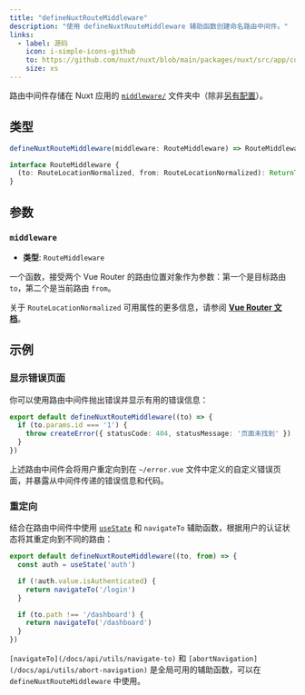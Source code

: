 ```yaml
---
title: "defineNuxtRouteMiddleware"
description: "使用 defineNuxtRouteMiddleware 辅助函数创建命名路由中间件。"
links:
  - label: 源码
    icon: i-simple-icons-github
    to: https://github.com/nuxt/nuxt/blob/main/packages/nuxt/src/app/composables/router.ts
    size: xs
---
```


路由中间件存储在 Nuxt 应用的 [`middleware/`](/docs/guide/directory-structure/middleware) 文件夹中（除非[另有配置](/docs/api/nuxt-config#middleware)）。

## 类型

```ts
defineNuxtRouteMiddleware(middleware: RouteMiddleware) => RouteMiddleware

interface RouteMiddleware {
  (to: RouteLocationNormalized, from: RouteLocationNormalized): ReturnType<NavigationGuard>
}
```

## 参数

### `middleware`

- **类型**: `RouteMiddleware`

一个函数，接受两个 Vue Router 的路由位置对象作为参数：第一个是目标路由 `to`，第二个是当前路由 `from`。

关于 `RouteLocationNormalized` 可用属性的更多信息，请参阅 **[Vue Router 文档](https://router.vuejs.org/api/#RouteLocationNormalized)**。

## 示例

### 显示错误页面

你可以使用路由中间件抛出错误并显示有用的错误信息：

```ts [middleware/error.ts]
export default defineNuxtRouteMiddleware((to) => {
  if (to.params.id === '1') {
    throw createError({ statusCode: 404, statusMessage: '页面未找到' })
  }
})
```

上述路由中间件会将用户重定向到在 `~/error.vue` 文件中定义的自定义错误页面，并暴露从中间件传递的错误信息和代码。

### 重定向

结合在路由中间件中使用 [`useState`](/docs/api/composables/use-state) 和 `navigateTo` 辅助函数，根据用户的认证状态将其重定向到不同的路由：

```ts [middleware/auth.ts]
export default defineNuxtRouteMiddleware((to, from) => {
  const auth = useState('auth')

  if (!auth.value.isAuthenticated) {
    return navigateTo('/login')
  }

  if (to.path !== '/dashboard') {
    return navigateTo('/dashboard')
  }
})
```

`[navigateTo](/docs/api/utils/navigate-to)` 和 `[abortNavigation](/docs/api/utils/abort-navigation)` 是全局可用的辅助函数，可以在 `defineNuxtRouteMiddleware` 中使用。
